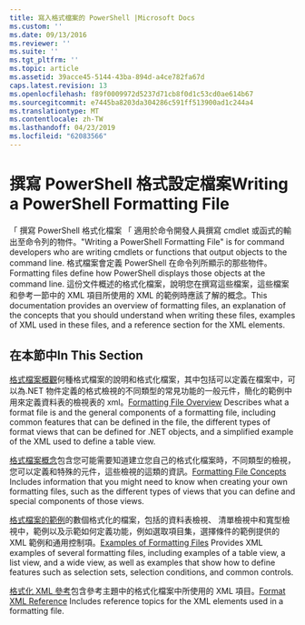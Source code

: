 ```yaml
---
title: 寫入格式檔案的 PowerShell |Microsoft Docs
ms.custom: ''
ms.date: 09/13/2016
ms.reviewer: ''
ms.suite: ''
ms.tgt_pltfrm: ''
ms.topic: article
ms.assetid: 39acce45-5144-43ba-894d-a4ce782fa67d
caps.latest.revision: 13
ms.openlocfilehash: f89f0009972d5237d71cb8f0d1c53cd0ae614b67
ms.sourcegitcommit: e7445ba8203da304286c591ff513900ad1c244a4
ms.translationtype: MT
ms.contentlocale: zh-TW
ms.lasthandoff: 04/23/2019
ms.locfileid: "62083566"
---
```

# <a name="writing-a-powershell-formatting-file"></a><span data-ttu-id="478eb-102">撰寫 PowerShell 格式設定檔案</span><span class="sxs-lookup"><span data-stu-id="478eb-102">Writing a PowerShell Formatting File</span></span>

<span data-ttu-id="478eb-103">「 撰寫 PowerShell 格式化檔案 「 適用於命令開發人員撰寫 cmdlet 或函式的輸出至命令列的物件。</span><span class="sxs-lookup"><span data-stu-id="478eb-103">"Writing a PowerShell Formatting File" is for command developers who are writing cmdlets or functions that output objects to the command line.</span></span> <span data-ttu-id="478eb-104">格式檔案會定義 PowerShell 在命令列所顯示的那些物件。</span><span class="sxs-lookup"><span data-stu-id="478eb-104">Formatting files define how PowerShell displays those objects at the command line.</span></span> <span data-ttu-id="478eb-105">這份文件概述的格式化檔案，說明您在撰寫這些檔案，這些檔案和參考一節中的 XML 項目所使用的 XML 的範例時應該了解的概念。</span><span class="sxs-lookup"><span data-stu-id="478eb-105">This documentation provides an overview of formatting files, an explanation of the concepts that you should understand when writing these files, examples of XML used in these files, and a reference section for the XML elements.</span></span>

## <a name="in-this-section"></a><span data-ttu-id="478eb-106">在本節中</span><span class="sxs-lookup"><span data-stu-id="478eb-106">In This Section</span></span>

<span data-ttu-id="478eb-107">[格式檔案概觀](./formatting-file-overview.md)何種格式檔案的說明和格式化檔案，其中包括可以定義在檔案中，可以為.NET 物件定義的格式檢視的不同類型的常見功能的一般元件，簡化的範例中用來定義資料表的檢視表的 xml。</span><span class="sxs-lookup"><span data-stu-id="478eb-107">[Formatting File Overview](./formatting-file-overview.md) Describes what a format file is and the general components of a formatting file, including common features that can be defined in the file, the different types of format views that can be defined for .NET objects, and a simplified example of the XML used to define a table view.</span></span>

<span data-ttu-id="478eb-108">[格式檔案概念](./formatting-file-concepts.md)包含您可能需要知道建立您自己的格式化檔案時，不同類型的檢視，您可以定義和特殊的元件，這些檢視的這類的資訊。</span><span class="sxs-lookup"><span data-stu-id="478eb-108">[Formatting File Concepts](./formatting-file-concepts.md) Includes information that you might need to know when creating your own formatting files, such as the different types of views that you can define and special components of those views.</span></span>

<span data-ttu-id="478eb-109">[格式檔案的範例](./examples-of-formatting-files.md)的數個格式化的檔案，包括的資料表檢視、 清單檢視中和寬型檢視中，範例以及示範如何定義功能，例如選取項目集，選擇條件的範例提供的 XML 範例和通用控制項。</span><span class="sxs-lookup"><span data-stu-id="478eb-109">[Examples of Formatting Files](./examples-of-formatting-files.md) Provides XML examples of several formatting files, including examples of a table view, a list view, and a wide view, as well as examples that show how to define features such as selection sets, selection conditions, and common controls.</span></span>

<span data-ttu-id="478eb-110">[格式化 XML 參考](./format-schema-xml-reference.md)包含參考主題中的格式化檔案中所使用的 XML 項目。</span><span class="sxs-lookup"><span data-stu-id="478eb-110">[Format XML Reference](./format-schema-xml-reference.md) Includes reference topics for the XML elements used in a formatting file.</span></span>
